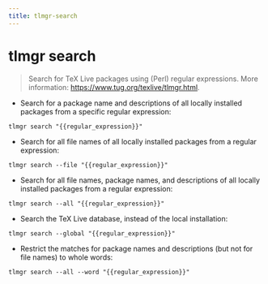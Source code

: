 ```yaml
---
title: tlmgr-search
---
```

# tlmgr search

> Search for TeX Live packages using (Perl) regular expressions.
> More information: <https://www.tug.org/texlive/tlmgr.html>.

- Search for a package name and descriptions of all locally installed packages from a specific regular expression:

`tlmgr search "{{regular_expression}}"`

- Search for all file names of all locally installed packages from a regular expression:

`tlmgr search --file "{{regular_expression}}"`

- Search for all file names, package names, and descriptions of all locally installed packages from a regular expression:

`tlmgr search --all "{{regular_expression}}"`

- Search the TeX Live database, instead of the local installation:

`tlmgr search --global "{{regular_expression}}"`

- Restrict the matches for package names and descriptions (but not for file names) to whole words:

`tlmgr search --all --word "{{regular_expression}}"`
